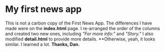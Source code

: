 My first news app
=================
This is not a carbon copy of the First News App. The differences I have made were on the **index.html** page. I re-arranged the order of the columns and created two new ones, including *"For more info:"* and *"Story."* I also modified **detail.html** to provide more details. **Otherwise, yeah, it looks similar. I learned a lot. **Thanks, Dan.**